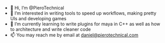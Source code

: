 - 👋 Hi, I’m @PieroTechnical
- 👀 I’m interested in writing tools to speed up workflows, making pretty UIs and developing games
- 🌱 I’m currently learning to write plugins for maya in C++ as well as how to architecture and write cleaner code
- 📫 You may reach me by email at daniel@pierotechnical.com
